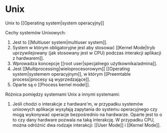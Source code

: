 # Unix
Unix to [[Operating system|system operacyjny]]

Cechy systemów Unixowych:
1. Jest to [[Multiuser system|multiuser system]].
2. System w którym obligatoryjne jest aby stosować [[Kernel Mode|tryb uprzywilejowany (jak stosowany jest w CPU) podczas interakcji aplikacji z hardwarem]].
3. Wprowadza koncepcje [[root user|specjalnego użytkownika/admina]].
4. Jest [[Multiprocessing|wieloprocesorowym]] [[Operating system|systemem operacyjnym]], w którym [[Preemtable process|procesy są wyprzedzające]].
5. Oparte są o [[Process kernel model]].

Różnica pomiędzy systemami Unix a innymi systemami:
1. Jeśli chodzi o interakcje z hardware'm, w przypadku systemów unixowych aplikacje wysyłają zapytania do systemu operacyjnego czy mogą wykonywać operacje bezpośrednio na hardwarze. Oparte jest to o to czy dany hardware pozwala na taką interakcję. W przypadku CPU, można odróżnić dwa rodzaje interakcji: [[User Mode]] i [[Kernel Mode]].